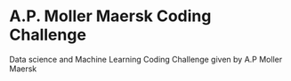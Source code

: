 # A.P. Moller Maersk Coding Challenge
 Data science and Machine Learning Coding Challenge given by A.P Moller Maersk
